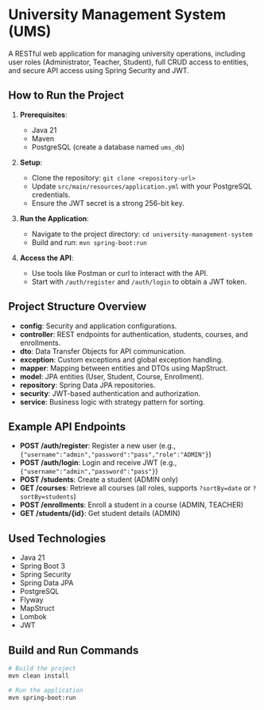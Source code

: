 # University Management System (UMS)

A RESTful web application for managing university operations, including user roles (Administrator, Teacher, Student), full CRUD access to entities, and secure API access using Spring Security and JWT.

## How to Run the Project

1. **Prerequisites**:
    - Java 21
    - Maven
    - PostgreSQL (create a database named `ums_db`)

2. **Setup**:
    - Clone the repository: `git clone <repository-url>`
    - Update `src/main/resources/application.yml` with your PostgreSQL credentials.
    - Ensure the JWT secret is a strong 256-bit key.

3. **Run the Application**:
    - Navigate to the project directory: `cd university-management-system`
    - Build and run: `mvn spring-boot:run`

4. **Access the API**:
    - Use tools like Postman or curl to interact with the API.
    - Start with `/auth/register` and `/auth/login` to obtain a JWT token.

## Project Structure Overview

- **config**: Security and application configurations.
- **controller**: REST endpoints for authentication, students, courses, and enrollments.
- **dto**: Data Transfer Objects for API communication.
- **exception**: Custom exceptions and global exception handling.
- **mapper**: Mapping between entities and DTOs using MapStruct.
- **model**: JPA entities (User, Student, Course, Enrollment).
- **repository**: Spring Data JPA repositories.
- **security**: JWT-based authentication and authorization.
- **service**: Business logic with strategy pattern for sorting.

## Example API Endpoints

- **POST /auth/register**: Register a new user (e.g., `{"username":"admin","password":"pass","role":"ADMIN"}`)
- **POST /auth/login**: Login and receive JWT (e.g., `{"username":"admin","password":"pass"}`)
- **POST /students**: Create a student (ADMIN only)
- **GET /courses**: Retrieve all courses (all roles, supports `?sortBy=date` or `?sortBy=students`)
- **POST /enrollments**: Enroll a student in a course (ADMIN, TEACHER)
- **GET /students/{id}**: Get student details (ADMIN)

## Used Technologies

- Java 21
- Spring Boot 3
- Spring Security
- Spring Data JPA
- PostgreSQL
- Flyway
- MapStruct
- Lombok
- JWT

## Build and Run Commands

```bash
# Build the project
mvn clean install

# Run the application
mvn spring-boot:run